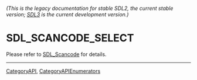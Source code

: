 ###### (This is the legacy documentation for stable SDL2, the current stable version; [SDL3](https://wiki.libsdl.org/SDL3/) is the current development version.)
# SDL_SCANCODE_SELECT

Please refer to [SDL_Scancode](SDL_Scancode) for details.

----
[CategoryAPI](CategoryAPI), [CategoryAPIEnumerators](CategoryAPIEnumerators)

